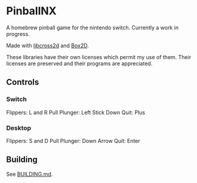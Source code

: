 # PinballNX
A homebrew pinball game for the nintendo switch. Currently a work in progress. 

Made with [libcross2d](https://github.com/Cpasjuste/libcross2d) and [Box2D](https://github.com/erincatto/Box2D).

These libraries have their own licenses which permit my use of them. Their licenses are preserved and their programs are appreciated.

## Controls
### Switch
Flippers: L and R
Pull Plunger: Left Stick Down
Quit: Plus

### Desktop
Flippers: S and D
Pull Plunger: Down Arrow
Quit: Enter

## Building

See [BUILDING.md](./BUILDING.md).
